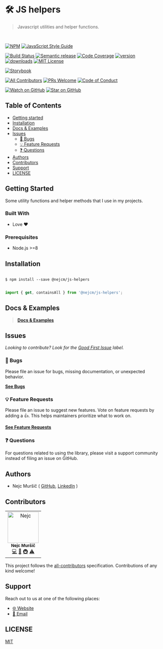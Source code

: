 # 🛠️ JS helpers
<blockquote>Javascript utilities and helper functions.</blockquote>
<br />

<!-- prettier-ignore-start -->
[![NPM][npm-badge]][npm-link] 
[![JavaScript Style Guide][style-guide-badge]][style-guide]

[![Build Status][build-badge]][build]
[![Semantic release][semantic-release-badge]][semantic-release]
[![Code Coverage][coverage-badge]][coverage]
[![version][version-badge]][package] [![downloads][downloads-badge]][npmtrends]
[![MIT License][license-badge]][license]

[![Storybook][storybook-badge]]([storybook])

[![All Contributors][all-contributors-badge]](#contributors)
[![PRs Welcome][prs-badge]][prs] [![Code of Conduct][coc-badge]][coc]

[![Watch on GitHub][github-watch-badge]][github-watch]
[![Star on GitHub][github-star-badge]][github-star]
<!-- prettier-ignore-end -->

## Table of Contents

<!-- START doctoc generated TOC please keep comment here to allow auto update -->
<!-- DON'T EDIT THIS SECTION, INSTEAD RE-RUN doctoc TO UPDATE -->

- [Getting started](#getting-started)
- [Installation](#installation)
- [Docs & Examples](#docs--examples)
- [Issues](#issues)
  - [🐛 Bugs](#-bugs)
  - [💡 Feature Requests](#-feature-requests)
  - [❓ Questions](#-questions)
- [Authors](#authors)
- [Contributors](#contributors)
- [Support](#support)
- [LICENSE](#license)

<!-- END doctoc generated TOC please keep comment here to allow auto update -->

## Getting Started

Some utility functions and helper methods that I use in my projects.

### Built With

- Love :heart:

### Prerequisites

- Node.js >=8

## Installation

```shell

$ npm install --save @nejcm/js-helpers

```

```jsx

import { get, containsAll } from '@nejcm/js-helpers';

```

## Docs & Examples

> [**Docs & Examples**][docs-link]


## Issues

_Looking to contribute? Look for the [Good First Issue][good-first-issue]
label._

### 🐛 Bugs

Please file an issue for bugs, missing documentation, or unexpected behavior.

[**See Bugs**][bugs]

### 💡 Feature Requests

Please file an issue to suggest new features. Vote on feature requests by adding
a 👍. This helps maintainers prioritize what to work on.

[**See Feature Requests**][requests]

### ❓ Questions

For questions related to using the library, please visit a support community
instead of filing an issue on GitHub.

## Authors

- Nejc Muršič ( [GitHub][github], [LinkedIn][linkedin] )

## Contributors

<!-- ALL-CONTRIBUTORS-LIST:START - Do not remove or modify this section -->
<!-- prettier-ignore-start -->
<!-- markdownlint-disable -->

<table>
  <tr>
    <td align="center">
      <a href="https://github.com/nejcm">
        <img src="https://avatars3.githubusercontent.com/u/1865210?v=3" width="100px" alt="Nejc"/>
        <br />
        <sub><b>Nejc Muršič</b></sub>
      </a>
      <br />
      <a href="https://github.com/nejcm/js-helpers/commits?author=nejcm" title="Code">💻</a> 
      <a href="https://github.com/nejcm/js-helpers/commits?author=nejcm" title="Documentation">📖</a> 
      <a href="#infra" title="Infrastructure (Hosting, Build-Tools, etc)">🚇</a> <a href="https://github.com/nejcm/js-helpers/commits?author=nejcm" title="Tests">⚠️</a>
    </td>
  </tr>
</table>

<!-- markdownlint-enable -->
<!-- prettier-ignore-end -->

<!-- ALL-CONTRIBUTORS-LIST:END -->

This project follows the [all-contributors][all-contributors] specification.
Contributions of any kind welcome!

## Support

Reach out to us at one of the following places:

- [🌐 Website][website]
- [📧 Email][email]

## LICENSE

[MIT](LICENSE)

<!-- prettier-ignore-start -->

[all-contributors-badge]: https://img.shields.io/badge/all_contributors-1-orange.svg
[all-contributors]: https://github.com/all-contributors/all-contributors
[bugs]: https://github.com/nejcm/js-helpers/issues?q=is%3Aissue+is%3Aopen+label%3Abug+sort%3Acreated-desc
[build-badge]: https://img.shields.io/travis/com/nejcm/js-helpers.svg
[build]: https://travis-ci.com/nejcm/js-helpers
[coc-badge]: https://img.shields.io/badge/code%20of-conduct-ff69b4.svg
[coc]: https://github.com/nejcm/js-helpers/blob/master/CODE_OF_CONDUCT.md
[coverage-badge]: https://img.shields.io/codecov/c/github/nejcm/js-helpers.svg
[coverage]: https://codecov.io/github/nejcm/js-helpers
[docs-link]: https://nejcm.github.io/js-helpers/
[downloads-badge]: https://img.shields.io/npm/dm/@nejcm/js-helpers.svg
[email]: nmursi2@gmail.com
[emojis]: https://github.com/all-contributors/all-contributors#emoji-key
[github]: https://github.com/nejcm
[github-star-badge]: https://img.shields.io/github/stars/nejcm/js-helpers.svg?style=social
[github-star]: https://github.com/nejcm/js-helpers/stargazers
[github-watch-badge]: https://img.shields.io/github/watchers/nejcm/js-helpers.svg?style=social
[github-watch]: https://github.com/nejcm/js-helpers/watchers
[good-first-issue]: https://github.com/nejcm/js-helpers/issues?utf8=✓&q=is%3Aissue+is%3Aopen+sort%3Areactions-%2B1-desc+label%3A"good+first+issue"+
[license-badge]: https://img.shields.io/npm/l/@nejcm/js-helpers.svg
[license]: https://github.com/nejcm/js-helpers/blob/master/LICENSE
[linkedin]: https://www.linkedin.com/in/nejcm/
[node]: https://nodejs.org
[npm]: https://www.npmjs.com/
[npm-badge]: https://img.shields.io/npm/v/@nejcm/js-helpers.svg
[npm-link]: https://www.npmjs.com/package/@nejcm/js-helpers
[npmtrends]: http://www.npmtrends.com/@nejcm/js-helpers
[package]: https://www.npmjs.com/package/@nejcm/js-helpers
[prs-badge]: https://img.shields.io/badge/PRs-welcome-brightgreen.svg
[prs]: http://makeapullrequest.com
[requests]: https://github.com/nejcm/js-helpers/issues?q=is%3Aissue+sort%3Areactions-%2B1-desc+label%3Aenhancement+is%3Aopen
[semantic-release-badge]: https://img.shields.io/badge/%20%20%F0%9F%93%A6%F0%9F%9A%80-semantic--release-e10079.svg
[semantic-release]: https://github.com/semantic-release/semantic-release
[storybook-badge]: https://nejcmursic.netlify.com/assets/storybook.svg
[storybook]: https://storybook.js.org/
[style-guide-badge]: https://img.shields.io/badge/code_style-standard-brightgreen.svg
[style-guide]: https://standardjs.com
[version-badge]: https://img.shields.io/npm/v/@nejcm/js-helpers.svg
[website]: https://nejcmursic.com/

<!-- prettier-ignore-end -->
